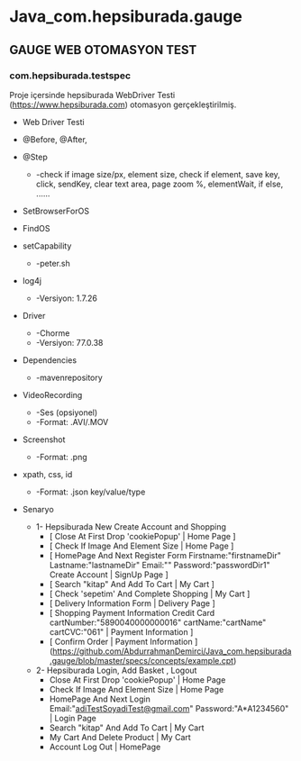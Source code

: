 # Java_com.hepsiburada.gauge


## GAUGE WEB OTOMASYON TEST


### com.hepsiburada.testspec


Proje içersinde hepsiburada WebDriver Testi (https://www.hepsiburada.com) otomasyon gerçekleştirilmiş.


* Web Driver Testi
* @Before, @After,   
* @Step
   * -check if image size/px, element size, check if element, save key, click, sendKey, clear text area, page zoom %, elementWait, if else, ......
* SetBrowserForOS
* FindOS
* setCapability 
   * -peter.sh
* log4j 
   * -Versiyon: 1.7.26
* Driver 
   * -Chorme 
   * -Versiyon: 77.0.38
* Dependencies
   * -mavenrepository
* VideoRecording 
   * -Ses (opsiyonel) 
   * -Format: .AVI/.MOV
* Screenshot 
   * -Format: .png
* xpath, css, id 
   * -Format: .json key/value/type



* Senaryo
   * 1- Hepsiburada New Create Account and Shopping
      * [ Close At First Drop 'cookiePopup' | Home Page ]
      * [ Check If Image And Element Size | Home Page ]
      * [ HomePage And Next Register Form Firstname:"firstnameDir" Lastname:"lastnameDir" Email:"" Password:"passwordDir1" Create Account | SignUp Page ]
      * [ Search "kitap" And Add To Cart | My Cart ]
      * [ Check 'sepetim' And Complete Shopping | My Cart ]
      * [ Delivery Information Form | Delivery Page ]
      * [ Shopping Payment Information Credit Card cartNumber:"5890040000000016" cartName:"cartName" cartCVC:"061" | Payment    Information ]
      * [ Confirm Order | Payment Information ] (https://github.com/AbdurrahmanDemirci/Java_com.hepsiburada.gauge/blob/master/specs/concepts/example.cpt)
   * 2- Hepsiburada Login, Add Basket , Logout
      * Close At First Drop 'cookiePopup' | Home Page
      * Check If Image And Element Size | Home Page
      * HomePage And Next Login Email:"adiTestSoyadiTest@gmail.com" Password:"A*A1234560" | Login Page
      * Search "kitap" And Add To Cart | My Cart
      * My Cart And Delete Product | My Cart
      * Account Log Out | HomePage

